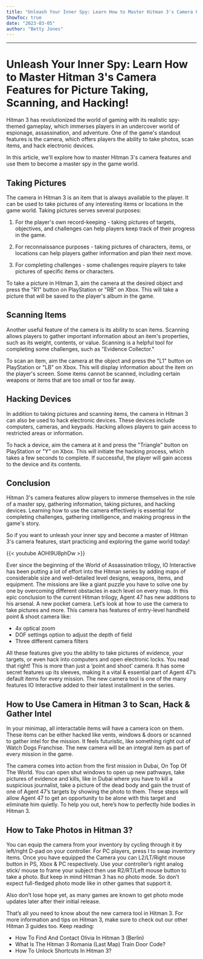 ```yaml
---
title: "Unleash Your Inner Spy: Learn How to Master Hitman 3's Camera Features for Picture Taking, Scanning, and Hacking!"
ShowToc: true 
date: "2023-03-05"
author: "Betty Jones"
---
```

*****
# Unleash Your Inner Spy: Learn How to Master Hitman 3's Camera Features for Picture Taking, Scanning, and Hacking!

Hitman 3 has revolutionized the world of gaming with its realistic spy-themed gameplay, which immerses players in an undercover world of espionage, assassination, and adventure. One of the game's standout features is the camera, which offers players the ability to take photos, scan items, and hack electronic devices.

In this article, we'll explore how to master Hitman 3's camera features and use them to become a master spy in the game world.

## Taking Pictures

The camera in Hitman 3 is an item that is always available to the player. It can be used to take pictures of any interesting items or locations in the game world. Taking pictures serves several purposes:

1. For the player's own record-keeping - taking pictures of targets, objectives, and challenges can help players keep track of their progress in the game.

2. For reconnaissance purposes - taking pictures of characters, items, or locations can help players gather information and plan their next move.

3. For completing challenges - some challenges require players to take pictures of specific items or characters.

To take a picture in Hitman 3, aim the camera at the desired object and press the "R1" button on PlayStation or "RB" on Xbox. This will take a picture that will be saved to the player's album in the game.

## Scanning Items

Another useful feature of the camera is its ability to scan items. Scanning allows players to gather important information about an item's properties, such as its weight, contents, or value. Scanning is a helpful tool for completing some challenges, such as "Evidence Collector."

To scan an item, aim the camera at the object and press the "L1" button on PlayStation or "LB" on Xbox. This will display information about the item on the player's screen. Some items cannot be scanned, including certain weapons or items that are too small or too far away.

## Hacking Devices

In addition to taking pictures and scanning items, the camera in Hitman 3 can also be used to hack electronic devices. These devices include computers, cameras, and keypads. Hacking allows players to gain access to restricted areas or information.

To hack a device, aim the camera at it and press the "Triangle" button on PlayStation or "Y" on Xbox. This will initiate the hacking process, which takes a few seconds to complete. If successful, the player will gain access to the device and its contents.

## Conclusion

Hitman 3's camera features allow players to immerse themselves in the role of a master spy, gathering information, taking pictures, and hacking devices. Learning how to use the camera effectively is essential for completing challenges, gathering intelligence, and making progress in the game's story.

So if you want to unleash your inner spy and become a master of Hitman 3's camera features, start practicing and exploring the game world today!

{{< youtube AOHI9U8phDw >}} 



Ever since the beginning of the World of Assassination trilogy, IO Interactive has been putting a lot of effort into the Hitman series by adding maps of considerable size and well-detailed level designs, weapons, items, and equipment. The missions are like a giant puzzle you have to solve one by one by overcoming different obstacles in each level on every map. In this epic conclusion to the current Hitman trilogy, Agent 47 has new additions to his arsenal. A new pocket camera. Let’s look at how to use the camera to take pictures and more. This camera has features of entry-level handheld point & shoot camera like:
 
- 4x optical zoom
 - DOF settings option to adjust the depth of field
 - Three different camera filters

 
All these features give you the ability to take pictures of evidence, your targets, or even hack into computers and open electronic locks. You read that right! This is more than just a ‘point and shoot’ camera. It has some secret features up its sleeves, making it a vital & essential part of Agent 47’s default items for every mission. The new camera tool is one of the many features IO Interactive added to their latest installment in the series.
 
## How to Use Camera in Hitman 3 to Scan, Hack & Gather Intel
 
In your minimap, all interactable items will have a camera icon on them. These items can be either hacked like vents, windows & doors or scanned to gather intel for the mission. It feels futuristic, like something right out of Watch Dogs Franchise. The new camera will be an integral item as part of every mission in the game.
 
The camera comes into action from the first mission in Dubai, On Top Of The World. You can open shut windows to open up new pathways, take pictures of evidence and kills, like in Dubai where you have to kill a suspicious journalist, take a picture of the dead body and gain the trust of one of Agent 47’s targets by showing the photo to them. These steps will allow Agent 47 to get an opportunity to be alone with this target and eliminate him quietly. To help you out, here’s how to perfectly hide bodies in Hitman 3.
 
## How to Take Photos in Hitman 3?
 
You can equip the camera from your inventory by cycling through it by left/right D-pad on your controller. For PC players, press I to swap inventory items. Once you have equipped the Camera you can L2/LT/Right mouse button in PS, Xbox & PC respectively. Use your controller’s right analog stick/ mouse to frame your subject then use R2/RT/Left mouse button to take a photo. But keep in mind Hitman 3 has no photo mode. So don’t expect full-fledged photo mode like in other games that support it.
 
Also don’t lose hope yet, as many games are known to get photo mode updates later after their initial release.
 
That’s all you need to know about the new camera tool in Hitman 3. For more information and tips on Hitman 3, make sure to check out our other Hitman 3 guides too. Keep reading:
 
- How To Find And Contact Olivia In Hitman 3 (Berlin)
 - What Is The Hitman 3 Romania (Last Map) Train Door Code?
 - How To Unlock Shortcuts In Hitman 3?





